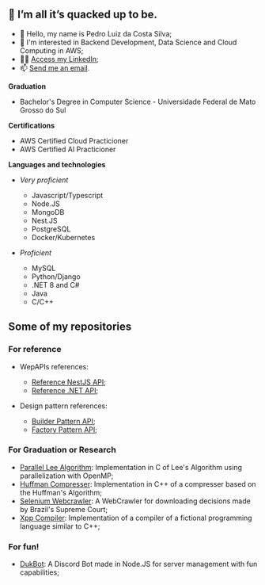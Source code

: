## 🦆 I’m all it’s quacked up to be.

- 👋 Hello, my name is Pedro Luiz da Costa Silva;
- 👀 I'm interested in Backend Development, Data Science and Cloud Computing in AWS;
- 👨‍💼 [Access my LinkedIn](https://www.linkedin.com/in/pedroduk/);
- 📫 [Send me an email](mailto:pedroldacs@gmail.com).

**Graduation**
* Bachelor's Degree in Computer Science - Universidade Federal de Mato Grosso do Sul

**Certifications**
* AWS Certified Cloud Practicioner
* AWS Certified AI Practicioner

**Languages and technologies**
* *Very proficient*
  * Javascript/Typescript
  * Node.JS
  * MongoDB
  * Nest.JS
  * PostgreSQL
  * Docker/Kubernetes
 
* *Proficient*
  * MySQL
  * Python/Django
  * .NET 8 and C#
  * Java
  * C/C++

## Some of my repositories



### For reference
* WepAPIs references:
  * [Reference NestJS API](https://github.com/pedro-duk/reference-nestjs-api);
  * [Reference .NET API](https://github.com/pedro-duk/reference-dotnet-api);

* Design pattern references:
  * [Builder Pattern API](https://github.com/pedro-duk/builder-pattern-api);
  * [Factory Pattern API](https://github.com/pedro-duk/factory-pattern-api);

### For Graduation or Research
* [Parallel Lee Algorithm](https://github.com/pedro-duk/Parallel-Lee-Algorithm): Implementation in C of Lee's Algorithm using parallelization with OpenMP;
* [Huffman Compresser](https://github.com/pedro-duk/Huffman-Compresser): Implementation in C++ of a compresser based on the Huffman's Algorithm;
* [Selenium Webcrawler](https://github.com/pedro-duk/Selenium-Web-Crawler): A WebCrawler for downloading decisions made by Brazil's Supreme Court;
* [Xpp Compiler](https://github.com/pedro-duk/Xpp-Compiler): Implementation of a compiler of a fictional programming language similar to C++;
    
### For fun!
* [DukBot](https://github.com/pedro-duk/duk-bot): A Discord Bot made in Node.JS for server management with fun capabilities;


